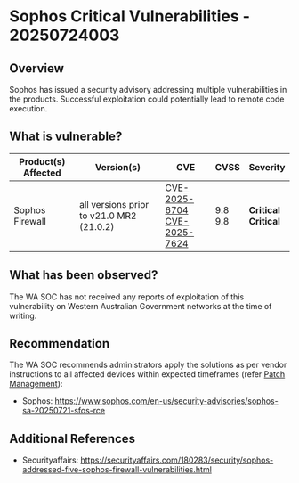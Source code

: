 # Sophos Critical Vulnerabilities - 20250724003

## Overview

Sophos has issued a security advisory addressing multiple vulnerabilities in the products. Successful exploitation could potentially lead to remote code execution.

## What is vulnerable?

| Product(s) Affected    | Version(s)                  | CVE                                                             | CVSS | Severity     |
| ---------------------- | --------------------------- | --------------------------------------------------------------- | ---- | ------------ |
| Sophos Firewall | all versions prior to v21.0 MR2 (21.0.2) | [CVE-2025-6704](https://nvd.nist.gov/vuln/detail/CVE-2025-6704) <br> [CVE-2025-7624](https://nvd.nist.gov/vuln/detail/CVE-2025-7624) | 9.8 <br> 9.8 | **Critical** <br> **Critical** |

## What has been observed?

The WA SOC has not received any reports of exploitation of this vulnerability on Western Australian Government networks at the time of writing.

## Recommendation

The WA SOC recommends administrators apply the solutions as per vendor instructions to all affected devices within expected timeframes (refer [Patch Management](../guidelines/patch-management.md)):

- Sophos: <https://www.sophos.com/en-us/security-advisories/sophos-sa-20250721-sfos-rce>

## Additional References

- Securityaffairs: <https://securityaffairs.com/180283/security/sophos-addressed-five-sophos-firewall-vulnerabilities.html>
